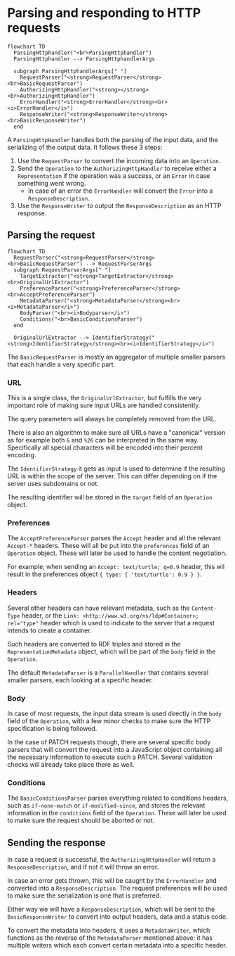 # Parsing and responding to HTTP requests
```mermaid
flowchart TD
  ParsingHttphandler("<br>ParsingHttphandler")
  ParsingHttphandler --> ParsingHttphandlerArgs
  
  subgraph ParsingHttphandlerArgs[" "]
    RequestParser("<strong>RequestParser</strong><br>BasicRequestParser")
    AuthorizingHttpHandler("<strong></strong><br>AuthorizingHttpHandler")
    ErrorHandler("<strong>ErrorHandler</strong><br><i>ErrorHandler</i>")
    ResponseWriter("<strong>ResponseWriter</strong><br>BasicResponseWriter")
  end
```

A `ParsingHttpHandler` handles both the parsing of the input data, and the serializing of the output data.
It follows these 3 steps:

1. Use the `RequestParser` to convert the incoming data into an `Operation`.
2. Send the `Operation` to the `AuthorizingHttpHandler` to receive either a `Representation` if the operation was a success,
   or an `Error` in case something went wrong.
   * In case of an error the `ErrorHandler` will convert the `Error` into a `ResponseDescription`.
3. Use the `ResponseWriter` to output the `ResponseDescription` as an HTTP response.

## Parsing the request
```mermaid
flowchart TD
  RequestParser("<strong>RequestParser</strong><br>BasicRequestParser") --> RequestParserArgs
  subgraph RequestParserArgs[" "]
    TargetExtractor("<strong>TargetExtractor</strong><br>OriginalUrlExtractor")
    PreferenceParser("<strong>PreferenceParser</strong><br>AcceptPreferenceParser")
    MetadataParser("<strong>MetadataParser</strong><br><i>MetadataParser</i>")
    BodyParser("<br><i>Bodyparser</i>")
    Conditions("<br>BasicConditionsParser")
  end
  
  OriginalUrlExtractor --> IdentifierStrategy("<strong>IdentifierStrategy</strong><br><i>IdentifierStrategy</i>")
```
The `BasicRequestParser` is mostly an aggregator of multiple smaller parsers that each handle a very specific part.

### URL
This is a single class, the `OriginalUrlExtractor`, but fulfills the very important role
of making sure input URLs are handled consistently.

The query parameters will always be completely removed from the URL.

There is also an algorithm to make sure all URLs have a "canonical" version as for example both `&` and `%26`
can be interpreted in the same way.
Specifically all special characters will be encoded into their percent encoding.

The `IdentifierStrategy` it gets as input is used to determine if the resulting URL is within the scope of the server.
This can differ depending on if the server uses subdomains or not.

The resulting identifier will be stored in the `target` field of an `Operation` object.

### Preferences
The `AcceptPreferenceParser` parses the `Accept` header and all the relevant `Accept-*` headers.
These will all be put into the `preferences` field of an `Operation` object.
These will later be used to handle the content negotiation.

For example, when sending an `Accept: text/turtle; q=0.9` header, 
this wil result in the preferences object `{ type: { 'text/turtle': 0.9 } }`.

### Headers
Several other headers can have relevant metadata,
such as the `Content-Type` header,
or the `Link: <http://www.w3.org/ns/ldp#Container>; rel="type"` header
which is used to indicate to the server that a request intends to create a container.

Such headers are converted to RDF triples and stored in the `RepresentationMetadata` object,
which will be part of the `body` field in the `Operation`.

The default `MetadataParser` is a `ParallelHandler` that contains several smaller parsers,
each looking at a specific header.

### Body
In case of most requests, the input data stream is used directly in the `body` field of the `Operation`,
with a few minor checks to make sure the HTTP specification is being followed.

In the case of PATCH requests though,
there are several specific body parsers that will convert the request
into a JavaScript object containing all the necessary information to execute such a PATCH.
Several validation checks will already take place there as well.

### Conditions
The `BasicConditionsParser` parses everything related to conditions headers,
such as `if-none-match` or `if-modified-since`,
and stores the relevant information in the `conditions` field of the `Operation`.
These will later be used to make sure the request should be aborted or not.

## Sending the response
In case a request is successful, the `AuthorizingHttpHandler` will return a `ResponseDescription`,
and if not it will throw an error.

In case an error gets thrown, this will be caught by the `ErrorHandler` and converted into a `ResponseDescription`.
The request preferences will be used to make sure the serialization is one that is preferred.

Either way we will have a `ResponseDescription`, 
which will be sent to the `BasicResponseWriter` to convert into output headers, data and a status code.

To convert the metadata into headers, it uses a `MetadataWriter`,
which functions as the reverse of the `MetadataParser` mentioned above:
it has multiple writers which each convert certain metadata into a specific header.
